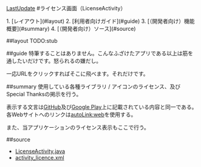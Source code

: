 [LastUpdate](2014/10/30)
#ライセンス画面（LicenseActivity）

<index>
1. [レイアウト](#layout)
2. [利用者向けガイド](#guide)
3. [（開発者向け）機能概要](#summary)
4. [（開発者向け）ソース](#source)
</index>

##layout
TODO:stub

##guide
特筆することはありません。こんなふざけたアプリである以上は筋を通したいだけです。怒られるの嫌だし。

一応URLをクリックすればそこに飛べます。それだけです。

##summary
使用している各種ライブラリ / アイコンのライセンス、及びSpecial Thanksの掲示を行う。

表示する文言は[GitHub](https://github.com/tumbling-dice/Hatate)及び[Google Play](https://play.google.com/store/apps/details?id=inujini_.hatate)上に記載されている内容と同一である。各Webサイトへのリンクは[autoLink:web](http://developer.android.com/reference/android/widget/TextView.html#attr_android:autoLink)を使用する。

また、当アプリケーションのライセンス表示もここで行う。

##source
* [LicenseActivity.java](https://github.com/tumbling-dice/Hatate/blob/master/src/inujini_/hatate/LicenseActivity.java)
* [activity_licence.xml](https://github.com/tumbling-dice/Hatate/blob/master/res/layout/activity_licence.xml)

